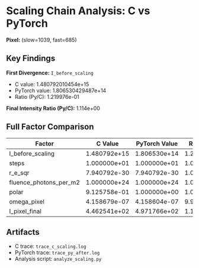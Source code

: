 # Scaling Chain Analysis: C vs PyTorch

**Pixel:** (slow=1039, fast=685)

## Key Findings

**First Divergence:** `I_before_scaling`
- C value: 1.480792010454e+15
- PyTorch value: 1.806530429487e+14
- Ratio (Py/C): 1.219976e-01

**Final Intensity Ratio (Py/C):** 1.114e+00

## Full Factor Comparison

| Factor | C Value | PyTorch Value | Ratio (Py/C) | Match? |
|--------|---------|---------------|--------------|--------|
| I_before_scaling | 1.480792e+15 | 1.806530e+14 | 1.219976e-01 | ❌ |
| steps | 1.000000e+01 | 1.000000e+01 | 1.000000e+00 | ✅ |
| r_e_sqr | 7.940792e-30 | 7.940792e-30 | 1.000000e+00 | ✅ |
| fluence_photons_per_m2 | 1.000000e+24 | 1.000000e+24 | 1.000000e+00 | ✅ |
| polar | 9.125758e-01 | 1.000000e+00 | 1.095799e+00 | ❌ |
| omega_pixel | 4.158679e-07 | 4.158604e-07 | 9.999821e-01 | ❌ |
| I_pixel_final | 4.462541e+02 | 4.971766e+02 | 1.114111e+00 | ❌ |

## Artifacts

- C trace: `trace_c_scaling.log`
- PyTorch trace: `trace_py_after.log`
- Analysis script: `analyze_scaling.py`
